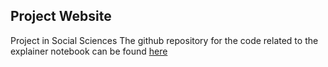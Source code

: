 ## Project Website
Project in Social Sciences
The github repository for the code related to the explainer notebook can be found [here](https://github.com/Joachimchristensen/02467-comsocsci-examproject)
